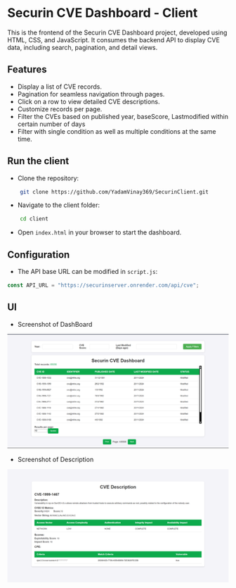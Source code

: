 # Securin CVE Dashboard - Client

This is the frontend of the Securin CVE Dashboard project, developed using HTML, CSS, and JavaScript. It consumes the backend API to display CVE data, including search, pagination, and detail views.

## Features

- Display a list of CVE records.
- Pagination for seamless navigation through pages.
- Click on a row to view detailed CVE descriptions.
- Customize records per page.
- Filter the CVEs based on published year, baseScore, Lastmodified within certain number of days
- Filter with single condition as well as multiple conditions at the same time.

## Run the client

- Clone the repository:

```bash
    git clone https://github.com/YadamVinay369/SecurinClient.git
```

- Navigate to the client folder:

```bash
    cd client
```

- Open `index.html` in your browser to start the dashboard.

## Configuration

- The API base URL can be modified in `script.js`:

```javascript
const API_URL = "https://securinserver.onrender.com/api/cve";
```

## UI

- Screenshot of DashBoard

![Screenshot of Dashboard](./assets/CVEDashboard.png)

- Screenshot of Description

![Screenshot of Description](./assets/Description.png)
